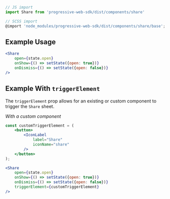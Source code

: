 ```js static
// JS import
import Share from 'progressive-web-sdk/dist/components/share'

// SCSS import
@import 'node_modules/progressive-web-sdk/dist/components/share/base';
```

## Example Usage

```jsx
<Share
    open={state.open}
    onShow={() => setState({open: true})}
    onDismiss={() => setState({open: false})}
/>
```

## Example With `triggerElement`
The `triggerElement` prop allows for an existing or custom component to trigger the `Share` sheet.

*With a custom component*

```jsx
const customTriggerElement = (
    <button>
        <IconLabel
            label="Share"
            iconName="share"
        />
    </button>
);

<Share
    open={state.open}
    onShow={() => setState({open: true})}
    onDismiss={() => setState({open: false})}
    triggerElement={customTriggerElement}
/>
```
